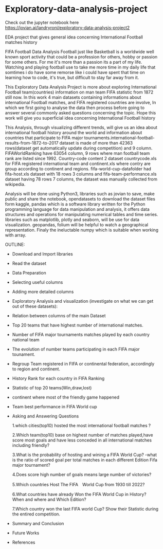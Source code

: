 # Exploratory-data-analysis-project

Check out the jupyter notebook here https://jovian.ai/landryroni/exploratory-data-analysis-project2

EDA project that gives general idea concerning International Football matches history

FIFA Football Data Analysis
Football just like Basketball is a worldwide well known sport activity that could be a profession for others, hobby or passion for some others. For me it's more than a passion its a part of my life. Watching and playing football use to take me more time in my daily life that somtimes i do have some remorse like i could have spent that time on learning how to code, it's true, but difficult to stay far away from it.

This Exploratory Data Analysis Project is more about exploring International Football team(countries) information on man team FIFA statistic from 1872 still now. In this work 4 main datasets containing informations about international Football matches, and FIFA registered countries are involve, In which we first going to analyse the data then process before going to answer several commonly asked questions concerning the topic. Hope this work will give you superficial idea concerning International Football history

This Analysis, through visualizing different trends, will give us an idea about international football history around the world and information about countries that participate to FIFA major tournaments.international-football-results-from-1872-to-2017 dataset is made of more than 42363 rows(dataset get automatically update during competition) and 9 column. FIFAWorldRanking have 63054 column, 9 rows where man football team rank are listed since 1992. Country-code content 2 dataset countrycode.xls for FIFA registered international team and continent.xls where contry are group according to continent and regions. fifa-world-cup-datafolder had fifa-host.xls dataset with 18 rows 3 columns and fifa-team-performance.xls dataset having 78 rows 7 columns, the dataset was manually collected from wikipedia.

Analysis will be done using Python3, libraries such as jovian to save, make public and share the notebook, opendatasets to download the dataset files form kaggle, pandas which is a software library written for the Python programming language for data manipulation and analysis, it offers data structures and operations for manipulating numerical tables and time series. libraries such as matplotlib, plotly and seaborn, will be use for data visualization. geopandas, folium will be helpful to watch a geographical representation. Finaly the ineluctable numpy which is suitable when working with array.

OUTLINE:
- Download and Import libraries
- Read the dataset
- Data Preparation
- Selecting useful columns
- Adding more detailed columns
- Exploratory Analysis and visualization (investigate on what we can get out of these datasets):
- Relation between columns of the main Dataset
- Top 20 teams that have highest number of international matches.
- Number of FIFA major tournaments matches played by each country national team
- The evolution of number teams participating in each FIFA major tounament.
- Regroup Team registered in FIFA or continental federation, accordingly to region and continent.
- History Rank for each country in FIFA Ranking
- Statistic of top 20 teams(Win,draw,lost)
- continent where most of the friendly game happened
- Team best performance in FIFA World cup
- Asking and Answering Questions  
   
   1.which cities(top10) hosted the most international football matches ?
   
   2.Which team(top10) base on highest number of matches played,have score most goals and have less conceded in all international matches including friendly?
   
   3.What is the probability of hosting and wining a FIFA World Cup? -what is the ratio of scored goal per total matches in each different Edition Fifa major tournament?
   
   4.Does score high number of goals means large number of victories?
   
   5.Which countries Host The FIFA　World Cup from 1930 till 2022?
   
   6.What countries have already Won the FIFA World Cup in History? When and where and Which Edition?
   
   7.Which country won the last FIFA world Cup? Show their Statistic during the entired competition.
   
- Summary and Conclusion

- Future Works

- References
